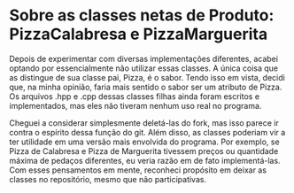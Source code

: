 # Sobre as classes netas de Produto: PizzaCalabresa e PizzaMarguerita

Depois de experimentar com diversas implementações diferentes, acabei optando por essencialmente não utilizar essas classes. A única coisa que as distingue de sua classe pai, Pizza, é o sabor. Tendo isso em vista, decidi que, na minha opinião, faria mais sentido o sabor ser um atributo de Pizza. Os arquivos .hpp e .cpp dessas classes filhas ainda foram escritos e implementados, mas eles não tiveram nenhum uso real no programa. 

Cheguei a considerar simplesmente deletá-las do fork, mas isso parece ir contra o espírito dessa função do git. Além disso, as classes poderiam vir a ter utilidade em uma versão mais envolvida do programa. Por exemplo, se Pizza de Calabresa e Pizza de Marguerita tivessem preços ou quantidade máxima de pedaços diferentes, eu veria razão em de fato implementá-las. Com esses pensamentos em mente, reconheci propósito em deixar as classes no repositório, mesmo que não participativas.